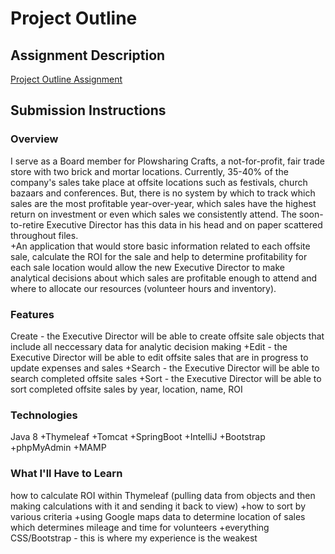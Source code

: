 # Project Outline


## Assignment Description
[Project Outline Assignment](https://education.launchcode.org/liftoff/assignments/project-outline/)

## Submission Instructions

### Overview
I serve as a Board member for Plowsharing Crafts, a not-for-profit, fair trade store with two brick and mortar locations. Currently, 35-40% of the company's sales take place at offsite locations such as festivals, church bazaars and conferences. But, there is no system by which to track which sales are the most profitable year-over-year, which sales have the highest return on investment or even which sales we consistently attend.  The soon-to-retire Executive Director has this data in his head and on paper scattered throughout files.  
+An application that would store basic information related to each offsite sale, calculate the ROI for the sale and help to determine profitability for each sale location would allow the new Executive Director to make analytical decisions about which sales are profitable enough to attend and where to allocate our resources (volunteer hours and inventory). 

### Features
Create - the Executive Director will be able to create offsite sale objects that include all neccessary data for analytic decision making
+Edit - the Executive Director will be able to edit offsite sales that are in progress to update expenses and sales
+Search - the Executive Director will be able to search completed offsite sales
+Sort - the Executive Director will be able to sort completed offsite sales by year, location, name, ROI
### Technologies
Java 8
+Thymeleaf
+Tomcat
+SpringBoot
+IntelliJ
+Bootstrap
+phpMyAdmin
+MAMP

### What I'll Have to Learn
how to calculate ROI within Thymeleaf (pulling data from objects and then making calculations with it and sending it back to view)
+how to sort by various criteria
+using Google maps data to determine location of sales which determines mileage and time for volunteers 
+everything CSS/Bootstrap - this is where my experience is the weakest
